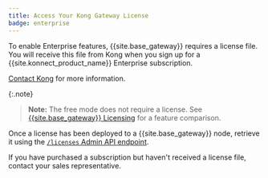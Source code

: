 ```yaml
---
title: Access Your Kong Gateway License
badge: enterprise
---
```


To enable Enterprise features, {{site.base_gateway}} requires a license file.
You will receive this file from Kong when you sign up for a
{{site.konnect_product_name}} Enterprise subscription.

[Contact Kong](https://konghq.com/get-started) for more information.

{:.note}
> **Note:** The free mode does not require a license. See
[{{site.base_gateway}} Licensing](/gateway/{{page.kong_version}}/plan-and-deploy/licenses/)
for a feature comparison.

Once a license has been deployed to a {{site.base_gateway}} node, retrieve it
using the [`/licenses` Admin API endpoint](/gateway/{{page.kong_version}}/admin-api/licenses/examples/).

If you have purchased a subscription but haven't received a license file,
contact your sales representative.
